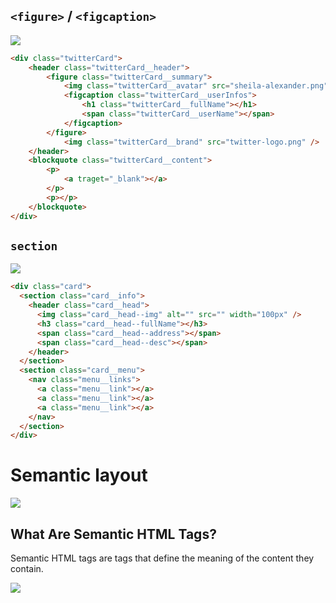 ## `<figure>` / `<figcaption>`

![](https://i.imgur.com/5CFPEa7.png)

```html
<div class="twitterCard">
	<header class="twitterCard__header">
		<figure class="twitterCard__summary">
			<img class="twitterCard__avatar" src="sheila-alexander.png"/>
			<figcaption class="twitterCard__userInfos">
				<h1 class="twitterCard__fullName"></h1>
				<span class="twitterCard__userName"></span>
			</figcaption>
		</figure>
			<img class="twitterCard__brand" src="twitter-logo.png" />
	</header>
	<blockquote class="twitterCard__content">
		<p>
			<a traget="_blank"></a>
		</p>
		<p></p>
	</blockquote>
</div>
```

## `section`

![](https://i.imgur.com/a8GfFPk.png)

```html
<div class="card">
  <section class="card__info">
    <header class="card__head">
      <img class="card__head--img" alt="" src="" width="100px" />
      <h3 class="card__head--fullName"></h3>
      <span class="card__head--address"></span>
      <span class="card__head--desc"></span>
    </header>
  </section>
  <section class="card__menu">
    <nav class="menu__links">
      <a class="menu__link"></a>
      <a class="menu__link"></a>
      <a class="menu__link"></a>
    </nav>
  </section>
</div>
```

# Semantic layout

![](https://static.semrush.com/blog/uploads/media/cc/85/cc85d452a743e27f68d426df35e4da7d/EN-Semantic-Search-Non-Semantic.webp)

## What Are Semantic HTML Tags?

Semantic HTML tags are tags that define the meaning of the content they contain.


![](https://static.semrush.com/blog/uploads/media/50/8a/508a71abc9920d7feac64df8943be11b/original.png)

